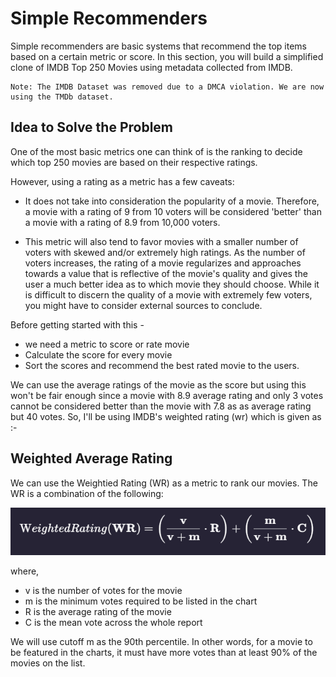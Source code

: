 # Simple Recommenders

Simple recommenders are basic systems that recommend the top items based on a certain metric or score. In this section, you will build a simplified clone of IMDB Top 250 Movies using metadata collected from IMDB.

    Note: The IMDB Dataset was removed due to a DMCA violation. We are now using the TMDb dataset.

## **Idea to Solve the Problem**

One of the most basic metrics one can think of is the ranking to decide which top 250 movies are based on their respective ratings.

However, using a rating as a metric has a few caveats:

* It does not take into consideration the popularity of a movie. Therefore, a movie with a rating of 9 from 10 voters will be considered 'better' than a movie with a rating of 8.9 from 10,000 voters.

* This metric will also tend to favor movies with a smaller number of voters with skewed and/or extremely high ratings. As the number of voters increases, the rating of a movie regularizes and approaches towards a value that is reflective of the movie's quality and gives the user a much better idea as to which movie they should choose. While it is difficult to discern the quality of a movie with extremely few voters, you might have to consider external sources to conclude.

Before getting started with this  -

* we need a metric to score or rate movie
* Calculate the score for every movie
* Sort the scores and recommend the best rated movie to the users.

We can use the average ratings of the movie as the score but using this won't be fair enough since a movie with 8.9 average rating and only 3 votes cannot be considered better than the movie with 7.8 as as average rating but 40 votes.
So, I'll be using IMDB's weighted rating (wr) which is given as :-

## **Weighted Average Rating**

We can use the Weightied Rating (WR) as a metric to rank our movies. The WR is a combination of the following:

![](.\images\weighted_rating.png)

where,

* v is the number of votes for the movie
* m is the minimum votes required to be listed in the chart
* R is the average rating of the movie
* C is the mean vote across the whole report

We will use cutoff m as the 90th percentile.
In other words, for a movie to be featured in the charts, it must have more votes than at least 90% of the movies on the list.
